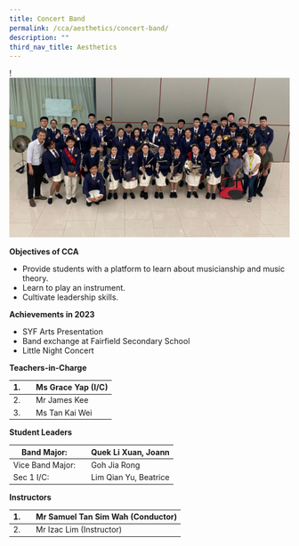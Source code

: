 ```yaml
---
title: Concert Band
permalink: /cca/aesthetics/concert-band/
description: ""
third_nav_title: Aesthetics
---
```

!![](/images/2023%20concert%20band.jpg)[](/images/GMSS-95-Anniversary-135-1024x684.jpg)


**Objectives of CCA**

*   Provide students with a platform to learn about musicianship and music theory.
*   Learn to play an instrument.
*   Cultivate leadership skills.



**Achievements in 2023**

*   SYF Arts Presentation
*   Band exchange at Fairfield Secondary School
*   Little Night Concert



**Teachers-in-Charge**

| 1. |  | Ms Grace Yap (I/C) |
| -------- | -------- | -------- |
| 2.     |      | Mr James Kee     |
| 3.     |      | Ms Tan Kai Wei    |


**Student Leaders**

| Band Major: |  | Quek Li Xuan, Joann |
| -------- | -------- | -------- |
| Vice Band Major:    |      | Goh Jia Rong    |
| Sec 1 I/C:    |      | Lim Qian Yu, Beatrice    |


**Instructors**

| 1. |  | Mr Samuel Tan Sim Wah (Conductor) |
| -------- | -------- | -------- |
| 2.    |      | Mr Izac Lim (Instructor)     |